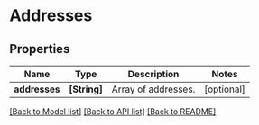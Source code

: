 # Addresses

## Properties
Name | Type | Description | Notes
------------ | ------------- | ------------- | -------------
**addresses** | **[String]** | Array of addresses. | [optional] 

[[Back to Model list]](../README.md#documentation-for-models) [[Back to API list]](../README.md#documentation-for-api-endpoints) [[Back to README]](../README.md)


